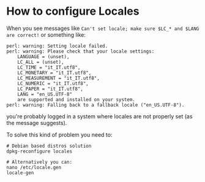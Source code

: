 # How to configure Locales
When you see messages like `Can't set locale; make sure $LC_* and $LANG are correct!` or something like:
```
perl: warning: Setting locale failed.
perl: warning: Please check that your locale settings:
	LANGUAGE = (unset),
	LC_ALL = (unset),
	LC_TIME = "it_IT.utf8",
	LC_MONETARY = "it_IT.utf8",
	LC_MEASUREMENT = "it_IT.utf8",
	LC_NUMERIC = "it_IT.utf8",
	LC_PAPER = "it_IT.utf8",
	LANG = "en_US.UTF-8"
    are supported and installed on your system.
perl: warning: Falling back to a fallback locale ("en_US.UTF-8").
```
you're probably logged in a system where locales are not properly set (as the message suggests).

To solve this kind of problem you need to:
```
# Debian based distros solution
dpkg-reconfigure locales

# Alternatively you can:
nano /etc/locale.gen
locale-gen
```
